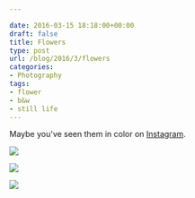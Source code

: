 ```yaml
---

date: 2016-03-15 18:18:00+00:00
draft: false
title: Flowers
type: post
url: /blog/2016/3/flowers
categories:
- Photography
tags:
- flower
- b&w
- still life
---
```


Maybe you've seen them in color on [Instagram](https://www.instagram.com/gkaramanis/).


  
![](/images/2016-03-15-20163flowers/image-asset.jpeg)

  


  
![](/images/2016-03-15-20163flowers/image-asset.jpeg)

  


  
![](/images/2016-03-15-20163flowers/image-asset.jpeg)

